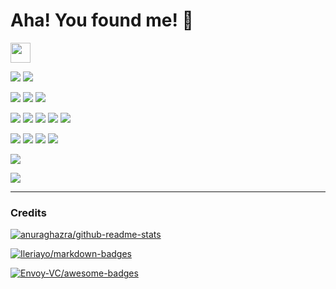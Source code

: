# Aha! You found me! 👋
<!-- <a href="https://github.com/SaoYan"><img align="right" src="https://github-readme-stats.vercel.app/api?username=SaoYan&theme=github_dark&show_icons=true&count_private=false&include_all_commits=true&custom_title=Ta-da%21"></a> -->

<p>
  <a href="https://saoyan.github.io"><img src="https://img.shields.io/website?ddown_message=Offline&label=saoyan.github.io&style=for-the-badge&up_message=Online&url=https%3A%2F%2Fsaoyan.github.io" width="auto" height="32"></a>
</p>

<p>
  <img src="https://img.shields.io/badge/%20-Simon%20Fraser%20University-red" />
  <img src="https://img.shields.io/badge/🌈%20-He%2FHis%2FHim-brightgreen" />
</p>

<p>
  <img src="https://img.shields.io/badge/Apple-%23000000.svg?style=for-the-badge&logo=apple&logoColor=white" />
  <img src="https://img.shields.io/badge/apple%20music-F34E68?style=for-the-badge&logo=apple%20music&logoColor=white" />
  <img src="https://img.shields.io/badge/PlayStation-003791?style=for-the-badge&logo=playstation&logoColor=white" />
</p>

<p>
  <img src="https://img.shields.io/badge/📷-16--35mm%20f%2F2.8-informational" />
  <img src="https://img.shields.io/badge/📷-24--105mm%20f%2F4-informational" />
  <img src="https://img.shields.io/badge/📷-100--400mm%20f%2F4.5--5.6-informational">
  <img src="https://img.shields.io/badge/📷-24mm%20f%2F1.4-informational" />
  <img src="https://img.shields.io/badge/📷-55mm%20f%2F1.8-informational" />
</p>

<p>
  <img src="https://img.shields.io/badge/Apple%20TV-000000?style=for-the-badge&logo=Apple%20TV&logoColor=white" />
  <img src="https://img.shields.io/badge/Amazon%20Prime-00A8E1?style=for-the-badge&logo=netflix&logoColor=white" />
  <img src="https://img.shields.io/badge/Netflix-E50914?style=for-the-badge&logo=netflix&logoColor=white" />
  <img src="https://img.shields.io/badge/YouTube-FF0000?style=for-the-badge&logo=youtube&logoColor=white" />
</p>

<a href="https://github.com/SaoYan"><img src="https://github-readme-stats.vercel.app/api?username=SaoYan&theme=github_dark&show_icons=true&count_private=false&include_all_commits=true&custom_title=Ta-da%21"></a>


<!-- <a href="https://www.exophase.com/user/iPlayPS/">
   <img style="height: 100%; width: 100%; object-fit: contain" src="https://card.exophase.com/2/0/179874.png?1670727122">
</a> -->
<a href="https://wakatime.com"><img src="https://wakatime.com/share/@saoyan/41f919c5-88cf-4eec-b6ba-3587b71bbd1a.png" /></a>

<hr/>

### Credits

[![anuraghazra/github-readme-stats](https://github-readme-stats.cubik65536.top/api/pin/?theme=github_dark&username=anuraghazra&repo=github-readme-stats&show_owner=true)](https://github.com/anuraghazra/github-readme-stats)

[![Ileriayo/markdown-badges](https://github-readme-stats.cubik65536.top/api/pin/?theme=github_dark&username=Ileriayo&repo=markdown-badges&show_owner=true)](https://github.com/Ileriayo/markdown-badges)

[![Envoy-VC/awesome-badges](https://github-readme-stats.cubik65536.top/api/pin/?theme=github_dark&username=Envoy-VC&repo=awesome-badges&show_owner=true)](https://github.com/Envoy-VC/awesome-badges)

